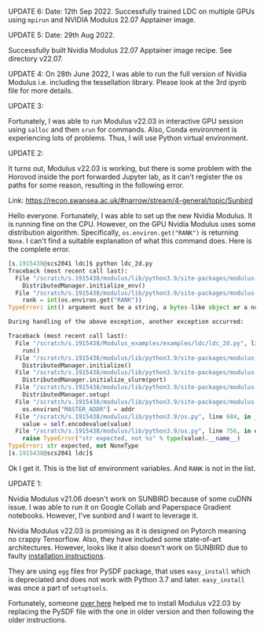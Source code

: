 UPDATE 6:
Date: 12th Sep 2022.
Successfully trained LDC on multiple GPUs using `mpirun` and NVIDIA Modulus 22.07 Apptainer image.

UPDATE 5:
Date: 29th Aug 2022.

Successfully built Nvidia Modulus 22.07 Apptainer image recipe. See directory v22.07.

UPDATE 4:
On 28th June 2022, I was able to run the full version of Nvidia Modulus i.e. including the tessellation library. Please look at the 3rd ipynb file for more details.

UPDATE 3:

Fortunately, I was able to run Modulus v22.03 in interactive GPU session using `salloc` and then `srun` for commands. Also, Conda environment is experiencing lots of problems. Thus, I will use Python virtual environment.

UPDATE 2:

It turns out, Modulus v22.03 is working, but there is some problem with the Horovod inside the port forwarded Jupyter lab, as it can't register the os paths for some reason, resulting in the following error.

Link: https://recon.swansea.ac.uk/#narrow/stream/4-general/topic/Sunbird


Hello everyone. Fortunately, I was able to set up the new Nvidia Modulus. It is running fine on the CPU. However, on the GPU Nvidia Modulus uses some distribution algorithm. Specifically, `os.environ.get("RANK")` is returning `None`. I can't find a suitable explanation of what this command does. Here is the complete error.
```python
[s.1915438@scs2041 ldc]$ python ldc_2d.py 
Traceback (most recent call last):
  File "/scratch/s.1915438/modulus/lib/python3.9/site-packages/modulus-22.3-py3.9.egg/modulus/distributed/manager.py", line 124, in initialize
    DistributedManager.initialize_env()
  File "/scratch/s.1915438/modulus/lib/python3.9/site-packages/modulus-22.3-py3.9.egg/modulus/distributed/manager.py", line 67, in initialize_env
    rank = int(os.environ.get("RANK"))
TypeError: int() argument must be a string, a bytes-like object or a number, not 'NoneType'

During handling of the above exception, another exception occurred:

Traceback (most recent call last):
  File "/scratch/s.1915438/Modulus_examples/examples/ldc/ldc_2d.py", line 122, in <module>
    run()
  File "/scratch/s.1915438/modulus/lib/python3.9/site-packages/modulus-22.3-py3.9.egg/modulus/hydra/utils.py", line 58, in func_decorated
    DistributedManager.initialize()
  File "/scratch/s.1915438/modulus/lib/python3.9/site-packages/modulus-22.3-py3.9.egg/modulus/distributed/manager.py", line 127, in initialize
    DistributedManager.initialize_slurm(port)
  File "/scratch/s.1915438/modulus/lib/python3.9/site-packages/modulus-22.3-py3.9.egg/modulus/distributed/manager.py", line 108, in initialize_slurm
    DistributedManager.setup(
  File "/scratch/s.1915438/modulus/lib/python3.9/site-packages/modulus-22.3-py3.9.egg/modulus/distributed/manager.py", line 150, in setup
    os.environ["MASTER_ADDR"] = addr
  File "/scratch/s.1915438/modulus/lib/python3.9/os.py", line 684, in __setitem__
    value = self.encodevalue(value)
  File "/scratch/s.1915438/modulus/lib/python3.9/os.py", line 756, in encode
    raise TypeError("str expected, not %s" % type(value).__name__)
TypeError: str expected, not NoneType
[s.1915438@scs2041 ldc]$ 
```

Ok I get it. This is the list of environment variables. And `RANK` is not in the list.

UPDATE 1:

Nvidia Modulus v21.06 doesn't work on SUNBIRD because of some cuDNN issue. I was able to run it on Google Collab and Paperspace Gradient notebooks. However, I've sunbird and I want to leverage it.

Nvidia Modulus v22.03 is promising as it is designed on Pytorch meaning no crappy Tensorflow. Also, they have included some state-of-art architectures. However, looks like it also doesn't work on SUNBIRD due to faulty [installation instructions](https://docs.nvidia.com/deeplearning/modulus/text/getting_started/installation.html#modulus-bare-metal-install).

They are using `egg` files fror PySDF package, that uses `easy_install` which is depreciated and does not work with Python 3.7 and later. `easy_install` was once a part of `setuptools`.

Fortunately, someone [over here](https://forums.developer.nvidia.com/t/modulus-22-03-bare-metal-installation-no-module-named-easy-install/210970/4) helped me to install Modulus v22.03 by replacing the PySDF file with the one in older version and then following the older instructions. 
